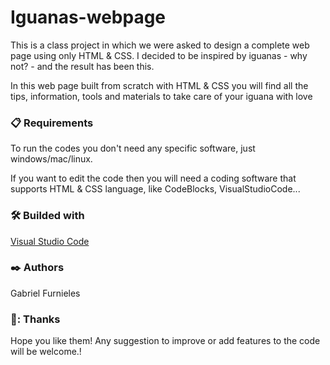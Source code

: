 # Iguanas-webpage
This is a class project in which we were asked to design a complete web page using only HTML & CSS. I decided to be inspired by iguanas - why not? - and the result has been this.

In this web page built from scratch with HTML & CSS you will find all the tips, information, tools and materials to take care of your iguana with love

### 📋 Requirements
To run the codes you don't need any specific software, just windows/mac/linux.

If you want to edit the code then you will need a coding software that supports HTML & CSS language, like CodeBlocks, VisualStudioCode...

### 🛠️ Builded with
[Visual Studio Code](https://code.visualstudio.com/)

### ✒️ Authors
Gabriel Furnieles

### 🎁: Thanks
Hope you like them! Any suggestion to improve or add features to the code will be welcome.!


